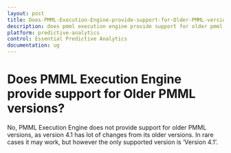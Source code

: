 ```yaml
---
layout: post
title: Does-PMML-Execution-Engine-provide-support-for-Older-PMML-versions
description: does pmml execution engine provide support for older pmml versions?
platform: predictive-analytics
control: Essential Predictive Analytics
documentation: ug
---
```


# Does PMML Execution Engine provide support for Older PMML versions?

No, PMML Execution Engine does not provide support for older PMML versions, as version 4.1 has lot of changes from its older versions. In rare cases it may work, but however the only supported version is ‘Version 4.1’.

